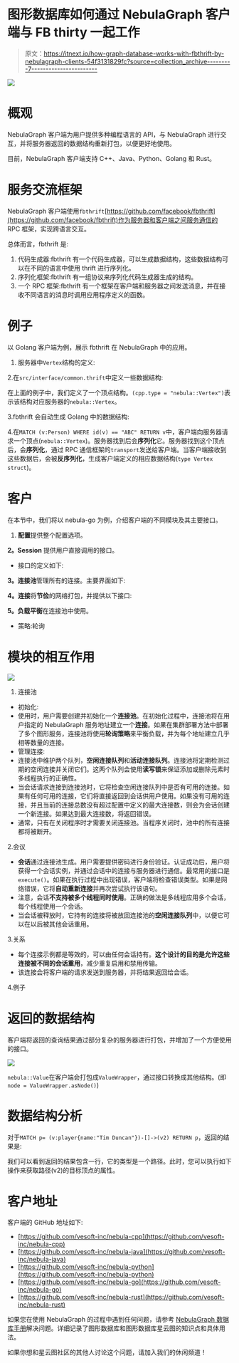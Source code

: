 # 图形数据库如何通过 NebulaGraph 客户端与 FB thirty 一起工作

> 原文：<https://itnext.io/how-graph-database-works-with-fbthrift-by-nebulagraph-clients-54f3131829fc?source=collection_archive---------7----------------------->

![](img/8cfad596dbfae5147143ebb2aecade21.png)

# 概观

NebulaGraph 客户端为用户提供多种编程语言的 API，与 NebulaGraph 进行交互，并将服务器返回的数据结构重新打包，以便更好地使用。

目前，NebulaGraph 客户端支持 C++、Java、Python、Golang 和 Rust。

# 服务交流框架

NebulaGraph 客户端使用`fbthrift`[https://github.com/facebook/fbthrift](https://github.com/facebook/fbthrift)作为服务器和客户端之间服务通信的 RPC 框架，实现跨语言交互。

总体而言，fbthrift 是:

1.  代码生成器:fbthrift 有一个代码生成器，可以生成数据结构，这些数据结构可以在不同的语言中使用 thrift 进行序列化。
2.  序列化框架:fbthrift 有一组协议来序列化代码生成器生成的结构。
3.  一个 RPC 框架:fbthrift 有一个框架在客户端和服务器之间发送消息，并在接收不同语言的消息时调用应用程序定义的函数。

# 例子

以 Golang 客户端为例，展示 fbthrift 在 NebulaGraph 中的应用。

1.  服务器中`Vertex`结构的定义:

2.在`src/interface/common.thrift`中定义一些数据结构:

在上面的例子中，我们定义了一个顶点结构。`(cpp.type = "nebula::Vertex")`表示该结构对应服务器的`nebula::Vertex`。

3.fbthrift 会自动生成 Golang 中的数据结构:

4.在`MATCH (v:Person) WHERE id(v) == "ABC" RETURN v`中，客户端向服务器请求一个顶点(`nebula::Vertex`)。服务器找到后会**序列化**它。服务器找到这个顶点后，会**序列化**，通过 RPC 通信框架的`transport`发送给客户端。当客户端接收到这些数据后，会被**反序列化**，生成客户端定义的相应数据结构(`type Vertex struct`)。

# 客户

在本节中，我们将以 nebula-go 为例，介绍客户端的不同模块及其主要接口。

1.  **配置**提供整个配置选项。

**2。Session** 提供用户直接调用的接口。

*   接口的定义如下:

**3。连接池**管理所有的连接。主要界面如下:

**4。连接**将**节俭**的网络打包，并提供以下接口:

**5。负载平衡**在连接池中使用。

*   策略:轮询

# 模块的相互作用

![](img/2be408773361ed743bdf3232a51c5154.png)

1.  连接池

*   初始化:
*   使用时，用户需要创建并初始化一个**连接池**。在初始化过程中，连接池将在用户指定的 NebulaGraph 服务地址建立一个**连接**。如果在集群部署方法中部署了多个图形服务，连接池将使用**轮询策略**来平衡负载，并为每个地址建立几乎相等数量的连接。
*   管理连接:
*   连接池中维护两个队列，**空闲连接队列**和**活动连接队列**。连接池将定期检测过期的空闲连接并关闭它们。这两个队列会使用**读写锁**来保证添加或删除元素时多线程执行的正确性。
*   当会话请求连接到连接池时，它将检查空闲连接队列中是否有可用的连接。如果有任何可用的连接，它们将直接返回到会话供用户使用。如果没有可用的连接，并且当前的连接总数没有超过配置中定义的最大连接数，则会为会话创建一个新连接。如果达到最大连接数，将返回错误。
*   通常，只有在关闭程序时才需要关闭连接池。当程序关闭时，池中的所有连接都将被断开。

2.会议

*   **会话**通过连接池生成。用户需要提供密码进行身份验证。认证成功后，用户将获得一个会话实例，并通过会话中的连接与服务器进行通信。最常用的接口是`execute()`。如果在执行过程中出现错误，客户端将检查错误类型。如果是网络错误，它将**自动重新连接**并再次尝试执行该语句。
*   注意，会话**不支持被多个线程同时使用**。正确的做法是多线程应用多个会话，每个线程使用一个会话。
*   当会话被释放时，它持有的连接将被放回连接池的**空闲连接队列**中，以便它可以在以后被其他会话重用。

3.关系

*   每个连接示例都是等效的，可以由任何会话持有。**这个设计的目的是允许这些连接被不同的会话重用**，减少重复启用和禁用传输。
*   该连接会将客户端的请求发送到服务器，并将结果返回给会话。

4.例子

# **返回的数据结构**

客户端将返回的查询结果通过部分复杂的服务器进行打包，并增加了一个方便使用的接口。

![](img/c7cee5986ccec64bbf8b4d829f2daead.png)

`nebula::Value`在客户端会打包成`ValueWrapper`，通过接口转换成其他结构。(即`node = ValueWrapper.asNode()`)

# 数据结构分析

对于`MATCH p= (v:player{name:"Tim Duncan"})-[]->(v2) RETURN p`，返回的结果是:

我们可以看到返回的结果包含一行，它的类型是一个路径。此时，您可以执行如下操作来获取路径(v2)的目标顶点的属性。

# 客户地址

客户端的 GitHub 地址如下:

*   [https://github.com/vesoft-inc/nebula-cpp](https://github.com/vesoft-inc/nebula-cpp)
*   [https://github.com/vesoft-inc/nebula-java](https://github.com/vesoft-inc/nebula-java)
*   [https://github.com/vesoft-inc/nebula-python](https://github.com/vesoft-inc/nebula-python)
*   [https://github.com/vesoft-inc/nebula-go](https://github.com/vesoft-inc/nebula-go)
*   [https://github.com/vesoft-inc/nebula-rust](https://github.com/vesoft-inc/nebula-rust)

如果您在使用 NebulaGraph 的过程中遇到任何问题，请参考 [NebulaGraph 数据库手册](https://docs.nebula-graph.io)解决问题。详细记录了图形数据库和图形数据库星云图的知识点和具体用法。

如果你想和星云图社区的其他人讨论这个问题，请加入我们的休闲频道！